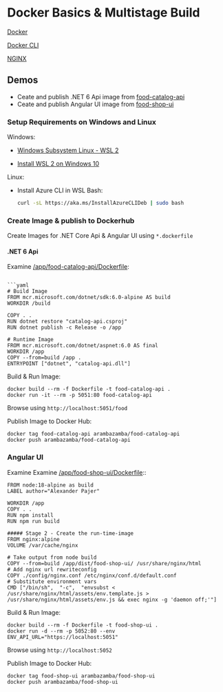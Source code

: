 # Docker Basics & Multistage Build

[Docker](https://www.docker.com/products/docker-desktop)

[Docker CLI](https://docs.docker.com/engine/reference/commandline/cli/)

[NGINX](https://www.nginx.com/)

## Demos

- Ceate and publish .NET 6 Api image from [food-catalog-api](/app/food-catalog-api/)
- Ceate and publish Angular UI image from [food-shop-ui](/app/food-shop-ui/)

### Setup Requirements on Windows and Linux

Windows:

- [Windows Subsystem Linux - WSL 2](https://docs.microsoft.com/en-us/windows/wsl/wsl2-about)

- [Install WSL 2 on Windows 10](https://pureinfotech.com/install-windows-subsystem-linux-2-windows-10/)

Linux:

- Install Azure CLI in WSL Bash:

    ```bash
    curl -sL https://aka.ms/InstallAzureCLIDeb | sudo bash
    ```

### Create Image & publish to Dockerhub

Create Images for .NET Core Api & Angular UI using `*.dockerfile`

#### .NET 6 Api

Examine [/app/food-catalog-api/Dockerfile](/app/food-catalog-api/Dockerfile):

```docker

```yaml
# Build Image
FROM mcr.microsoft.com/dotnet/sdk:6.0-alpine AS build
WORKDIR /build

COPY . .
RUN dotnet restore "catalog-api.csproj"
RUN dotnet publish -c Release -o /app

# Runtime Image
FROM mcr.microsoft.com/dotnet/aspnet:6.0 AS final
WORKDIR /app
COPY --from=build /app .
ENTRYPOINT ["dotnet", "catalog-api.dll"]
```

Build & Run Image:

```
docker build --rm -f Dockerfile -t food-catalog-api .
docker run -it --rm -p 5051:80 food-catalog-api
```

Browse using `http://localhost:5051/food`

Publish Image to Docker Hub:

```
docker tag food-catalog-api arambazamba/food-catalog-api
docker push arambazamba/food-catalog-api
```

### Angular UI

Examine Examine [/app/food-shop-ui/Dockerfile](/app/food-shop-ui/Dockerfile)::

```docker
FROM node:18-alpine as build
LABEL author="Alexander Pajer"

WORKDIR /app
COPY . .
RUN npm install
RUN npm run build

##### Stage 2 - Create the run-time-image
FROM nginx:alpine
VOLUME /var/cache/nginx

# Take output from node build
COPY --from=build /app/dist/food-shop-ui/ /usr/share/nginx/html
# Add nginx url rewriteconfig
COPY ./config/nginx.conf /etc/nginx/conf.d/default.conf
# Substitute environment vars
CMD ["/bin/sh",  "-c",  "envsubst < /usr/share/nginx/html/assets/env.template.js > /usr/share/nginx/html/assets/env.js && exec nginx -g 'daemon off;'"]
```

Build & Run Image:

```
docker build --rm -f Dockerfile -t food-shop-ui .
docker run -d --rm -p 5052:80 --env ENV_API_URL="https://localhost:5051" 
```

Browse using `http://localhost:5052`

Publish Image to Docker Hub:

```
docker tag food-shop-ui arambazamba/food-shop-ui
docker push arambazamba/food-shop-ui
```